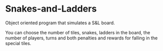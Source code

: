# Snakes-and-Ladders
Object oriented program that simulates a S&L board.

  You can choose the number of tiles, snakes, ladders in the board, the number of players, turns and both penalties and rewards for falling in the special tiles.
